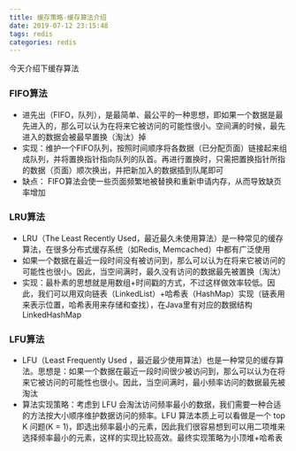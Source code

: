 ```yaml
---
title: 缓存策略-缓存算法介绍
date: 2019-07-12 23:15:48
tags: redis
categories: redis
---
```

今天介绍下缓存算法

### FIFO算法
- 进先出（FIFO，队列），是最简单、最公平的一种思想，即如果一个数据是最先进入的，那么可以认为在将来它被访问的可能性很小。空间满的时候，最先进入的数据会被最早置换（淘汰）掉
- 实现：维护一个FIFO队列，按照时间顺序将各数据（已分配页面）链接起来组成队列，并将置换指针指向队列的队首。再进行置换时，只需把置换指针所指的数据（页面）顺次换出，并把新加入的数据插到队尾即可
- 缺点： FIFO算法会使一些页面频繁地被替换和重新申请内存，从而导致缺页率增加

### LRU算法
- LRU（The Least Recently Used，最近最久未使用算法）是一种常见的缓存算法，在很多分布式缓存系统（如Redis, Memcached）中都有广泛使用
- 如果一个数据在最近一段时间没有被访问到，那么可以认为在将来它被访问的可能性也很小。因此，当空间满时，最久没有访问的数据最先被置换（淘汰）
- 实现：最朴素的思想就是用数组+时间戳的方式，不过这样做效率较低。因此，我们可以用双向链表（LinkedList）+哈希表（HashMap）实现（链表用来表示位置，哈希表用来存储和查找），在Java里有对应的数据结构LinkedHashMap

### LFU算法
- LFU（Least Frequently Used ，最近最少使用算法）也是一种常见的缓存算法。思想是：如果一个数据在最近一段时间很少被访问到，那么可以认为在将来它被访问的可能性也很小。因此，当空间满时，最小频率访问的数据最先被淘汰
- 算法实现策略：考虑到 LFU 会淘汰访问频率最小的数据，我们需要一种合适的方法按大小顺序维护数据访问的频率。LFU 算法本质上可以看做是一个 top K 问题(K = 1)，即选出频率最小的元素，因此我们很容易想到可以用二项堆来选择频率最小的元素，这样的实现比较高效。最终实现策略为小顶堆+哈希表
